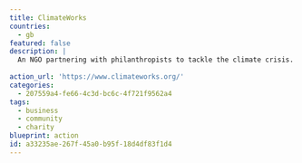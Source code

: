 ```yaml
---
title: ClimateWorks
countries:
  - gb
featured: false
description: |
  An NGO partnering with philanthropists to tackle the climate crisis. They seek to ensure investments have the maximum impact.
  
action_url: 'https://www.climateworks.org/'
categories:
  - 207559a4-fe66-4c3d-bc6c-4f721f9562a4
tags:
  - business
  - community
  - charity
blueprint: action
id: a33235ae-267f-45a0-b95f-18d4df83f1d4
---
```

